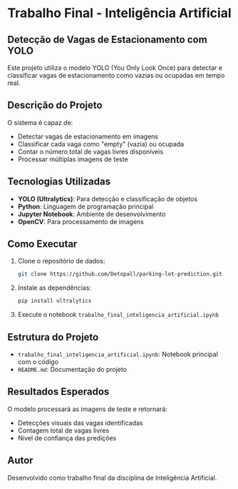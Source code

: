 # Trabalho Final - Inteligência Artificial
## Detecção de Vagas de Estacionamento com YOLO

Este projeto utiliza o modelo YOLO (You Only Look Once) para detectar e classificar vagas de estacionamento como vazias ou ocupadas em tempo real.

## Descrição do Projeto

O sistema é capaz de:
- Detectar vagas de estacionamento em imagens
- Classificar cada vaga como "empty" (vazia) ou ocupada
- Contar o número total de vagas livres disponíveis
- Processar múltiplas imagens de teste

## Tecnologias Utilizadas

- **YOLO (Ultralytics)**: Para detecção e classificação de objetos
- **Python**: Linguagem de programação principal
- **Jupyter Notebook**: Ambiente de desenvolvimento
- **OpenCV**: Para processamento de imagens

## Como Executar

1. Clone o repositório de dados:
   ```bash
   git clone https://github.com/Detopall/parking-lot-prediction.git
   ```

2. Instale as dependências:
   ```bash
   pip install ultralytics
   ```

3. Execute o notebook `trabalho_final_inteligencia_artificial.ipynb`

## Estrutura do Projeto

- `trabalho_final_inteligencia_artificial.ipynb`: Notebook principal com o código
- `README.md`: Documentação do projeto

## Resultados Esperados

O modelo processará as imagens de teste e retornará:
- Detecções visuais das vagas identificadas
- Contagem total de vagas livres
- Nível de confiança das predições

## Autor

Desenvolvido como trabalho final da disciplina de Inteligência Artificial.

